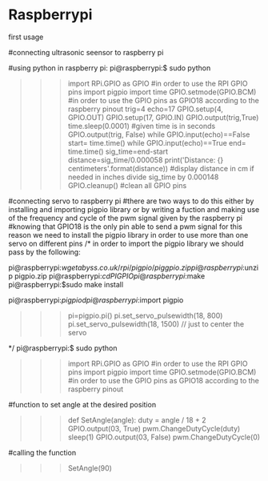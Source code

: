 # Raspberrypi
first usage

#connecting ultrasonic seensor to raspberry pi

#using python in raspberry pi:
pi@raspberrypi:$ sudo python
>>>import RPi.GPIO as GPIO #in order to use the RPI GPIO pins
>>>import pigpio
>>>import time
>>>GPIO.setmode(GPIO.BCM) #in order to use the GPIO pins as GPIO18 according to the raspberry pinout
>>> trig=4
>>>echo=17
>>>GPIO.setup(4, GPIO.OUT)
>>>GPIO.setup(17, GPIO.IN)
>>>GPIO.output(trig,True)
>>>time.sleep(0.0001) #given time is in seconds
>>>GPIO.output(trig, False)
>>>while GPIO.input(echo)==False
>>>start= time.time()
>>>while GPIO.input(echo)==True
>>>end= time.time()
>>>sig_time=end-start
>>>distance=sig_time/0.000058
>>>print('Distance: {} centimeters'.format(distance)) #display distance in cm if needed in inches divide sig_time by 0.000148
>>>GPIO.cleanup() #clean all GPIO pins




#connecting servo to raspberry pi
#there are two ways to do this either by installing and importing pigpio library or by writing a fuction and making use of the frequency and cycle of the pwm signal given by the raspberry pi
#knowing that GPIO18 is the only pin able to send a pwm signal for this reason we need to install the pigpio library in order to use more than one servo on different pins
/* 
in order to import the pigpio library we should pass by the following:

pi@raspberrypi:$wget abyss.co.uk/rpi/pigpio/piggpio.zip
pi@raspberrypi:$unzip pigpio.zip
pi@raspberrypi:$cd PIGPIO
pi@raspberrypi:$make
pi@raspberrypi:$sudo make install


pi@raspberrypi:$pigpiod
pi@raspberrypi:$import pigpio
>>>pi=pigpio.pi()
>>>pi.set_servo_pulsewidth(18, 800)
>>>pi.set_servo_pulsewidth(18, 1500)  // just to center the servo

*/
pi@raspberrypi:$ sudo python
>>>import RPi.GPIO as GPIO #in order to use the RPI GPIO pins
>>>import pigpio
>>>import time
>>>GPIO.setmode(GPIO.BCM) #in order to use the GPIO pins as GPIO18 according to the raspberry pinout

#function to set angle at the desired position

>>>def SetAngle(angle):
>>>	duty = angle / 18 + 2
>>>	GPIO.output(03, True)
>>>	pwm.ChangeDutyCycle(duty)
>>>	sleep(1)
>>>	GPIO.output(03, False)
>>>	pwm.ChangeDutyCycle(0)

#calling the function

>>>SetAngle(90) 
